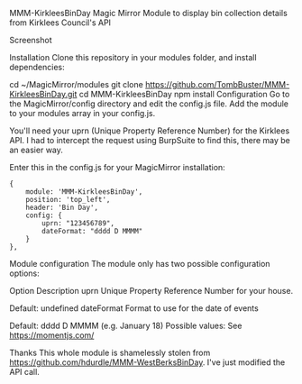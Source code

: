 MMM-KirkleesBinDay
Magic Mirror Module to display bin collection details from Kirklees Council's API

Screenshot

Installation
Clone this repository in your modules folder, and install dependencies:

cd ~/MagicMirror/modules 
git clone https://github.com/TombBuster/MMM-KirkleesBinDay.git
cd MMM-KirkleesBinDay
npm install 
Configuration
Go to the MagicMirror/config directory and edit the config.js file. Add the module to your modules array in your config.js.

You'll need your uprn (Unique Property Reference Number) for the Kirklees API. I had to intercept the request using BurpSuite to find this, there may be an easier way.

Enter this in the config.js for your MagicMirror installation:

    {
        module: 'MMM-KirkleesBinDay',
        position: 'top_left',
        header: 'Bin Day',
        config: {
            uprn: "123456789",
            dateFormat: "dddd D MMMM"
        }
    },
Module configuration
The module only has two possible configuration options:

Option	Description
uprn	Unique Property Reference Number for your house.

Default: undefined
dateFormat	Format to use for the date of events

Default: dddd D MMMM (e.g. January 18)
Possible values: See https://momentjs.com/

Thanks
This whole module is shamelessly stolen from https://github.com/hdurdle/MMM-WestBerksBinDay. I've just modified the API call.
